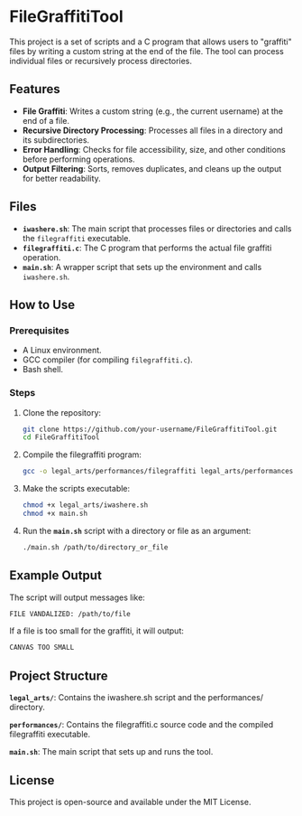 # FileGraffitiTool

This project is a set of scripts and a C program that allows users to "graffiti" files by writing a custom string at the end of the file. The tool can process individual files or recursively process directories.

## Features
- **File Graffiti**: Writes a custom string (e.g., the current username) at the end of a file.
- **Recursive Directory Processing**: Processes all files in a directory and its subdirectories.
- **Error Handling**: Checks for file accessibility, size, and other conditions before performing operations.
- **Output Filtering**: Sorts, removes duplicates, and cleans up the output for better readability.

## Files
- **`iwashere.sh`**: The main script that processes files or directories and calls the `filegraffiti` executable.
- **`filegraffiti.c`**: The C program that performs the actual file graffiti operation.
- **`main.sh`**: A wrapper script that sets up the environment and calls `iwashere.sh`.

## How to Use

### Prerequisites
- A Linux environment.
- GCC compiler (for compiling `filegraffiti.c`).
- Bash shell.

### Steps
1. Clone the repository:
   ```bash
   git clone https://github.com/your-username/FileGraffitiTool.git
   cd FileGraffitiTool
   ```
2. Compile the filegraffiti program:
   ```bash
   gcc -o legal_arts/performances/filegraffiti legal_arts/performances/filegraffiti.c
   ```
3. Make the scripts executable:
   ```bash
   chmod +x legal_arts/iwashere.sh
   chmod +x main.sh
   ```
4. Run the **`main.sh`** script with a directory or file as an argument:
   ```bash
   ./main.sh /path/to/directory_or_file
   ```
## Example Output
The script will output messages like:
   ```bash
   FILE VANDALIZED: /path/to/file
   ```
If a file is too small for the graffiti, it will output:
   ```bash
   CANVAS TOO SMALL
   ```

## Project Structure
**`legal_arts/`**: Contains the iwashere.sh script and the performances/ directory.

**`performances/`**: Contains the filegraffiti.c source code and the compiled filegraffiti executable.

**`main.sh`**: The main script that sets up and runs the tool.

## License
This project is open-source and available under the MIT License.


